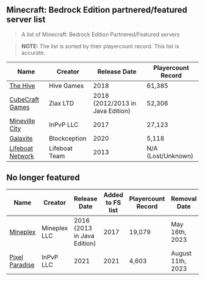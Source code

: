 ## Minecraft: Bedrock Edition partnered/featured server list

> A list of Minecraft: Bedrock Edition Partnered/Featured servers

> **NOTE:** The list is sorted by their playercount record. This list is accurate.

Name | Creator | Release Date | Playercount Record
|--|--|--|--|
[The Hive](https://playhive.com/)|Hive Games|2018|61,385
[CubeCraft Games](https://cubecraft.net)|Ziax LTD|2018 (2012/2013 in Java Edition)|52,306
[Mineville City](https://mineville.gg/)|InPvP LLC|2017|27,123
[Galaxite](https://galaxite.net)|Blockception|2020|5,118
[Lifeboat Network](https://lbsg.net/)|Lifeboat Team|2013|N/A (Lost/Unknown)

## No longer featured

Name | Creator | Release Date | Added to FS list | Playercount Record | Removal Date | Server Still Running?
|--|--|--|--|--|--|--|
[Mineplex](https://mineplex.com/)|Mineplex LLC|2016 (2013 in Java Edition)|2017|19,079|May 16th, 2023|No
[Pixel Paradise](https://www.pixelparadise.gg)|InPvP LLC|2021|2021|4,603|August 11th, 2023|No


